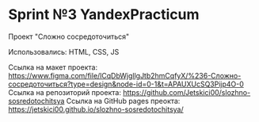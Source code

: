 # Sprint №3 YandexPracticum
Проект "Сложно сосредоточиться"

Использовались: HTML, CSS, JS

Ссылка на макет проекта: https://www.figma.com/file/lCqDbWjgllgJtb2hmCqfyX/%236-Сложно-сосредоточиться?type=design&node-id=0-1&t=APAUXUcSQ3Pijp4O-0
Ссылка на репозиторий проекта: https://github.com/Jetskici00/slozhno-sosredotochitsya
Ссылка на GitHub pages преокта: https://jetskici00.github.io/slozhno-sosredotochitsya/

